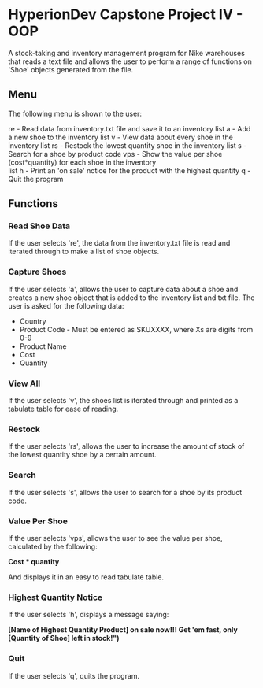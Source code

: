 # HyperionDev Capstone Project IV - OOP

A stock-taking and inventory management program for Nike warehouses that reads a text file and allows the user to perform a range of functions on 'Shoe' objects generated from  the file.

## Menu

The following menu is shown to the user:

re -  Read data from inventory.txt file and save it to an inventory list
a -   Add a new shoe to the inventory list
v -   View data about every shoe in the inventory list
rs -  Restock the lowest quantity shoe in the inventory list
s -   Search for a shoe by product code
vps - Show the value per shoe (cost*quantity) for each shoe in the inventory \
list
h -   Print an \'on sale\' notice for the product with the highest quantity
q -   Quit the program

## Functions

### Read Shoe Data

If the user selects 're', the data from the inventory.txt file is read and iterated through to make a list of shoe objects.

### Capture Shoes

If the user selects 'a', allows the user to capture data about a shoe and creates a new
shoe object that is added to the inventory list and txt file.
The user is asked for the following data:

- Country
- Product Code - Must be entered as SKUXXXX, where Xs are digits from 0-9
- Product Name
- Cost
- Quantity

### View All

If the user selects 'v', the shoes list is iterated through and printed as a
tabulate table for ease of reading.

### Restock

If the user selects 'rs', allows the user to increase the amount of stock of the
lowest quantity shoe by a certain amount.

### Search

If the user selects 's', allows the user to search for a shoe by its product code.


### Value Per Shoe

If the user selects 'vps', allows the user to see the value per shoe, calculated
 by the following:

**Cost * quantity**

And displays it in an easy to read tabulate table.

### Highest Quantity Notice

If the user selects 'h', displays a message saying:

**[Name of Highest Quantity Product] on sale now!!! Get 'em fast, only**
**[Quantity of Shoe] left in stock!")**

### Quit

If the user selects 'q', quits the program.